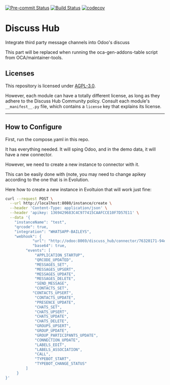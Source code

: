 
<!-- /!\ Non OCA Context : Set here the badge of your runbot / runboat instance. -->
[![Pre-commit Status](https://github.com/discusshub/discuss_hub/actions/workflows/pre-commit.yml/badge.svg?branch=18.0)](https://github.com/discusshub/discuss_hub/actions/workflows/pre-commit.yml?query=branch%3A18.0)
[![Build Status](https://github.com/discusshub/discuss_hub/actions/workflows/test.yml/badge.svg?branch=18.0)](https://github.com/discusshub/discuss_hub/actions/workflows/test.yml?query=branch%3A18.0)
[![codecov](https://codecov.io/gh/discusshub/discuss_hub/branch/18.0/graph/badge.svg)](https://codecov.io/gh/discusshub/discuss_hub)
<!-- /!\ Non OCA Context : Set here the badge of your translation instance. -->

<!-- /!\ do not modify above this line -->

# Discuss Hub

Integrate third party message channels into Odoo's discuss

<!-- /!\ do not modify below this line -->

<!-- prettier-ignore-start -->

[//]: # (addons)

This part will be replaced when running the oca-gen-addons-table script from OCA/maintainer-tools.

[//]: # (end addons)

<!-- prettier-ignore-end -->

## Licenses

This repository is licensed under [AGPL-3.0](LICENSE).

However, each module can have a totally different license, as long as they adhere to the Discuss Hub Community
policy. Consult each module's `__manifest__.py` file, which contains a `license` key
that explains its license.

----
<!-- /!\ Non OCA Context : Set here the full description of your organization. -->
## How to Configure

First, run the compose.yaml in this repo.

It has everything needed. It will sping Odoo, and in the demo data, 
it will have a new connector.

However, we need to create a new instance to connector with it.

This can be easily done with (note, you may need to change apikey according
 to the one that is in Evolution.

 Here how to create a new instance in Evoltuion that will work just fine:

```bash
curl --request POST \
  --url http://localhost:8080/instance/create \
  --header 'Content-Type: application/json' \
  --header 'apikey: 1369429683C4C977415CAAFCCE10F7D57E11' \
  --data '{
    "instanceName": "test",
    "qrcode": true,
    "integration": "WHATSAPP-BAILEYS",
    "webhook": {
			"url": "http://odoo:8069/discuss_hub/connector/76320171-94ec-455e-89c8-42995918fec6",
			"base64": true,
         "events": [
             "APPLICATION_STARTUP",
             "QRCODE_UPDATED",
             "MESSAGES_SET",
             "MESSAGES_UPSERT",
             "MESSAGES_UPDATE",
             "MESSAGES_DELETE",
             "SEND_MESSAGE",
             "CONTACTS_SET",
            "CONTACTS_UPSERT",
             "CONTACTS_UPDATE",
             "PRESENCE_UPDATE",
             "CHATS_SET",
             "CHATS_UPSERT",
             "CHATS_UPDATE",
             "CHATS_DELETE",
             "GROUPS_UPSERT",
             "GROUP_UPDATE",
             "GROUP_PARTICIPANTS_UPDATE",
             "CONNECTION_UPDATE",
             "LABELS_EDIT",
             "LABELS_ASSOCIATION",
             "CALL",
             "TYPEBOT_START",
             "TYPEBOT_CHANGE_STATUS"
         ]
     }
}'
```